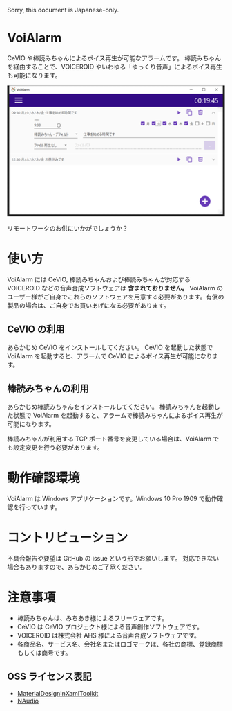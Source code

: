 Sorry, this document is Japanese-only.

# VoiAlarm

CeVIO や棒読みちゃんによるボイス再生が可能なアラームです。
棒読みちゃんを経由することで、VOICEROID やいわゆる「ゆっくり音声」によるボイス再生も可能になります。

![スクリーンショット](img/screenshot.png)

リモートワークのお供にいかがでしょうか？

# 使い方

VoiAlarm には CeVIO, 棒読みちゃんおよび棒読みちゃんが対応する VOICEROID などの音声合成ソフトウェアは **含まれておりません。**
VoiAlarm のユーザー様がご自身でこれらのソフトウェアを用意する必要があります。有償の製品の場合は、ご自身でお買いあげになる必要があります。

## CeVIO の利用

あらかじめ CeVIO をインストールしてください。
CeVIO を起動した状態で VoiAlarm を起動すると、アラームで CeVIO によるボイス再生が可能になります。

## 棒読みちゃんの利用

あらかじめ棒読みちゃんをインストールしてください。
棒読みちゃんを起動した状態で VoiAlarm を起動すると、アラームで棒読みちゃんによるボイス再生が可能になります。

棒読みちゃんが利用する TCP ポート番号を変更している場合は、VoiAlarm でも設定変更を行う必要があります。

# 動作確認環境

VoiAlarm は Windows アプリケーションです。Windows 10 Pro 1909 で動作確認を行っています。

# コントリビューション

不具合報告や要望は GitHub の issue という形でお願いします。
対応できない場合もありますので、あらかじめご了承ください。

# 注意事項

- 棒読みちゃんは、みちあき様によるフリーウェアです。
- CeVIO は CeVIO プロジェクト様による音声創作ソフトウェアです。
- VOICEROID は株式会社 AHS 様による音声合成ソフトウェアです。
- 各商品名、サービス名、会社名またはロゴマークは、各社の商標、登録商標もしくは商号です。

## OSS ライセンス表記

- [MaterialDesignInXamlToolkit](https://github.com/MaterialDesignInXAML/MaterialDesignInXamlToolkit/blob/master/LICENSE)
- [NAudio](https://github.com/naudio/NAudio/blob/master/license.txt)
